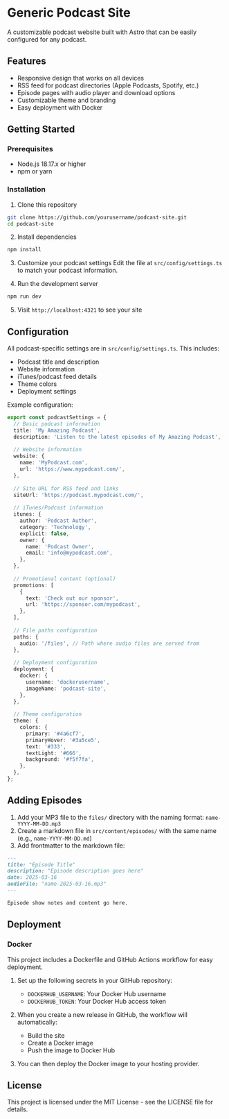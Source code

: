 # Generic Podcast Site

A customizable podcast website built with Astro that can be easily configured for any podcast.

## Features

- Responsive design that works on all devices
- RSS feed for podcast directories (Apple Podcasts, Spotify, etc.)
- Episode pages with audio player and download options
- Customizable theme and branding
- Easy deployment with Docker

## Getting Started

### Prerequisites

- Node.js 18.17.x or higher
- npm or yarn

### Installation

1. Clone this repository
```bash
git clone https://github.com/yourusername/podcast-site.git
cd podcast-site
```

2. Install dependencies
```bash
npm install
```

3. Customize your podcast settings
Edit the file at `src/config/settings.ts` to match your podcast information.

4. Run the development server
```bash
npm run dev
```

5. Visit `http://localhost:4321` to see your site

## Configuration

All podcast-specific settings are in `src/config/settings.ts`. This includes:

- Podcast title and description
- Website information
- iTunes/podcast feed details
- Theme colors
- Deployment settings

Example configuration:

```typescript
export const podcastSettings = {
  // Basic podcast information
  title: 'My Amazing Podcast',
  description: 'Listen to the latest episodes of My Amazing Podcast',
  
  // Website information
  website: {
    name: 'MyPodcast.com',
    url: 'https://www.mypodcast.com/',
  },
  
  // Site URL for RSS feed and links
  siteUrl: 'https://podcast.mypodcast.com/',
  
  // iTunes/Podcast information
  itunes: {
    author: 'Podcast Author',
    category: 'Technology',
    explicit: false,
    owner: {
      name: 'Podcast Owner',
      email: 'info@mypodcast.com',
    },
  },
  
  // Promotional content (optional)
  promotions: [
    {
      text: 'Check out our sponsor',
      url: 'https://sponsor.com/mypodcast',
    },
  ],
  
  // File paths configuration
  paths: {
    audio: '/files', // Path where audio files are served from
  },
  
  // Deployment configuration
  deployment: {
    docker: {
      username: 'dockerusername',
      imageName: 'podcast-site',
    },
  },
  
  // Theme configuration
  theme: {
    colors: {
      primary: '#4a6cf7',
      primaryHover: '#3a5ce5',
      text: '#333',
      textLight: '#666',
      background: '#f5f7fa',
    },
  },
};
```

## Adding Episodes

1. Add your MP3 file to the `files/` directory with the naming format: `name-YYYY-MM-DD.mp3`
2. Create a markdown file in `src/content/episodes/` with the same name (e.g., `name-YYYY-MM-DD.md`)
3. Add frontmatter to the markdown file:

```markdown
---
title: "Episode Title"
description: "Episode description goes here"
date: 2025-03-16
audioFile: "name-2025-03-16.mp3"
---

Episode show notes and content go here.
```

## Deployment

### Docker

This project includes a Dockerfile and GitHub Actions workflow for easy deployment.

1. Set up the following secrets in your GitHub repository:
   - `DOCKERHUB_USERNAME`: Your Docker Hub username
   - `DOCKERHUB_TOKEN`: Your Docker Hub access token

2. When you create a new release in GitHub, the workflow will automatically:
   - Build the site
   - Create a Docker image
   - Push the image to Docker Hub

3. You can then deploy the Docker image to your hosting provider.

## License

This project is licensed under the MIT License - see the LICENSE file for details.
